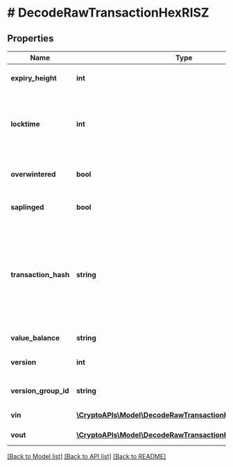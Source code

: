 # # DecodeRawTransactionHexRISZ

## Properties

Name | Type | Description | Notes
------------ | ------------- | ------------- | -------------
**expiry_height** | **int** | Represents a block height after which the transaction will expire. |
**locktime** | **int** | Represents the locktime on the transaction on the specific blockchain, i.e. the blockheight at which the transaction is valid. |
**overwintered** | **bool** | \&quot;Overwinter\&quot; is the network upgrade for the Zcash blockchain. |
**saplinged** | **bool** | Defines if the transaction includes sapling or not. |
**transaction_hash** | **string** | Represents the same as transactionId for account-based protocols like Ethereum, while it could be different in UTXO-based protocols like Bitcoin. E.g., in UTXO-based protocols hash is different from transactionId for SegWit transactions. |
**value_balance** | **string** | Defines the transaction value balance. |
**version** | **int** | Represents the transaction version number. |
**version_group_id** | **string** | Represents the transaction version group ID |
**vin** | [**\CryptoAPIs\Model\DecodeRawTransactionHexRISZVinInner[]**](DecodeRawTransactionHexRISZVinInner.md) | Represents the Inputs of the transaction |
**vout** | [**\CryptoAPIs\Model\DecodeRawTransactionHexRISZVoutInner[]**](DecodeRawTransactionHexRISZVoutInner.md) | Represents the Inputs of the transaction |

[[Back to Model list]](../../README.md#models) [[Back to API list]](../../README.md#endpoints) [[Back to README]](../../README.md)
